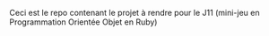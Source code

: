 Ceci est le repo contenant le projet à rendre pour le J11 (mini-jeu en Programmation Orientée Objet en Ruby)
